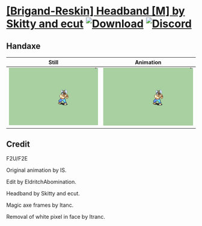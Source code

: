 # [\[Brigand-Reskin\] Headband \[M\] by Skitty and ecut](./) [![Download](https://img.shields.io/badge/Download--red?style=social&logo=github)](https://minhaskamal.github.io/DownGit/#/home?url=https://github.com/Klokinator/FE-Repo/tree/main/Battle%20Animations%2FInfantry%20-%20(Axe)%20Brigs%2C%20Pirates%2C%20Zerkers%2F%5BBrigand-Reskin%5D%20Headband%20%5BM%5D%20by%20Skitty%20and%20ecut%2F4.%20Handaxe) [![Discord](https://img.shields.io/badge/Discord--blue?style=social&logo=discord)](https://discord.gg/C7VNGnyTPA)

## Handaxe

| Still | Animation |
| :---: | :-------: |
| ![Handaxe still](./Handaxe_000.png) | ![Handaxe](./Handaxe.gif) |

## Credit

F2U/F2E

Original animation by IS.

Edit by EldritchAbomination.

Headband by Skitty and ecut.

Magic axe frames by Itanc.

Removal of white pixel in face by Itranc.
